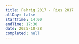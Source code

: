 ```yaml
---
title: Fahrig 2017 - Ries 2017 
allDay: false
startTime: 14:00
endTime: 17:30
date: 2025-10-28
completed: null
---
```

